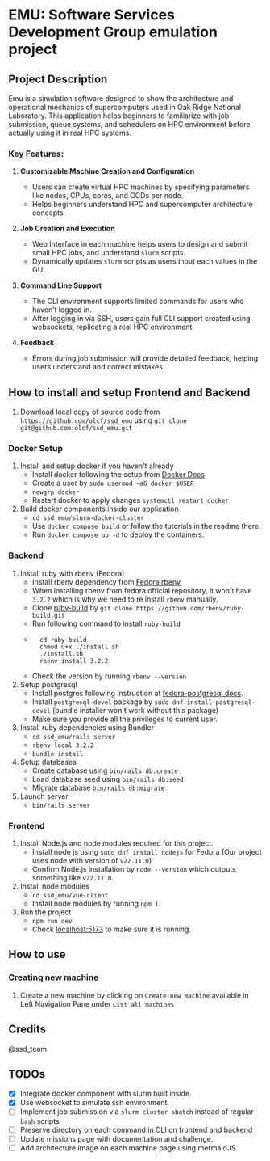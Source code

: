 # EMU: Software Services Development Group emulation project

## Project Description
Emu is a simulation software designed to show the architecture and operational mechanics of supercomputers used in Oak Ridge National Laboratory. This application helps beginners to familiarize with job submission, queue systems, and schedulers on HPC environment before actually using it in real HPC systems. 
### Key Features:
1. **Customizable Machine Creation and Configuration**  
   - Users can create virtual HPC machines by specifying parameters like nodes, CPUs, cores, and GCDs per node.  
   - Helps beginners understand HPC and supercomputer architecture concepts.

2. **Job Creation and Execution**  
   - Web Interface in each machine helps users to design and submit small HPC jobs, and understand `slurm` scripts.  
   - Dynamically updates `slurm` scripts as users input each values in the GUI.

3. **Command Line Support**  
   - The CLI environment supports limited commands for users who haven’t logged in.  
   - After logging in via SSH, users gain full CLI support created using websockets, replicating a real HPC environment.

4. **Feedback**  
   - Errors during job submission will provide detailed feedback, helping users understand and correct mistakes.


## How to install and setup Frontend and Backend
1. Download local copy of source code from `https://github.com/olcf/ssd_emu` using `git clone git@github.com:olcf/ssd_emu.git` 

### Docker Setup
1. Install and setup docker if you haven't already
    - Install docker following the setup from [Docker Docs](https://docs.docker.com/engine/install/fedora/#install-using-the-repository)
    - Create a user by `sudo usermod -aG docker $USER`
    - `newgrp docker`
    - Restart docker to apply changes `systemctl restart docker`
2. Build docker components inside our application
    - `cd ssd_emu/slurm-docker-cluster`
    - Use `docker compose build` or follow the tutorials in the readme there. 
    - Run `docker compose up -d` to deploy the containers. 
### Backend
1. Install ruby with rbenv (Fedora)
    - Install rbenv dependency from [Fedora rbenv](https://developer.fedoraproject.org/start/sw/web-app/rails.html)
    - When installing rbenv from fedora official repository, it won't have `3.2.2` which is why we need to re install `rbenv` manually.
    - Clone [ruby-build](https://github.com/rbenv/ruby-build) by `git clone https://github.com/rbenv/ruby-build.git`
    - Run following command to install `ruby-build`
    - ```
        cd ruby-build
        chmod u+x ./install.sh
        ./install.sh
        rbenv install 3.2.2
      ```
    - Check the version by running `rbenv --version`
2. Setup postgresql
    - Install postgres following instruction at [fedora-postgresql docs](https://docs.fedoraproject.org/en-US/quick-docs/postgresql/).
    - Install `postgresql-devel` package by `sudo dnf install postgresql-devel` (bundle installer won't work without this package)
    - Make sure you provide all the privileges to current user.
3. Install ruby dependencies using Bundler
    - `cd ssd_emu/rails-server`
    - `rbenv local 3.2.2`
    - `bundle install`
4. Setup databases
    - Create database using `bin/rails db:create`
    - Load database seed using `bin/rails db:seed`
    - Migrate database `bin/rails db:migrate`
5. Launch server
    - `bin/rails server`

### Frontend
1. Install Node.js and node modules required for this project.
    - Install node js using `sudo dnf install nodejs` for Fedora (Our project uses node with version of `v22.11.0`)
    - Confirm Node.js installation by `node --version` which outputs something like `v22.11.0`.
2. Install node modules
    - `cd ssd_emu/vue-client`
    - Install node modules by running `npm i`.
3. Run the project
    - `npm run dev`
    - Check [localhost:5173](http://localhost:5173) to make sure it is running. 

##  How to use 
### Creating new machine
1. Create a new machine by clicking on `Create new machine` available in Left Navigation Pane under `List all machines` 

##  Credits
@ssd_team

## TODOs
 - [x] Integrate docker component with slurm built inside.
 - [x] Use websocket to simulate ssh environment.
 - [ ] Implement job submission via `slurm cluster sbatch` instead of regular `bash` scripts
 - [ ] Preserve directory on each command in CLI on frontend and backend
 - [ ] Update missions page with documentation and challenge.
 - [ ] Add architecture image on each machine page using mermaidJS 
